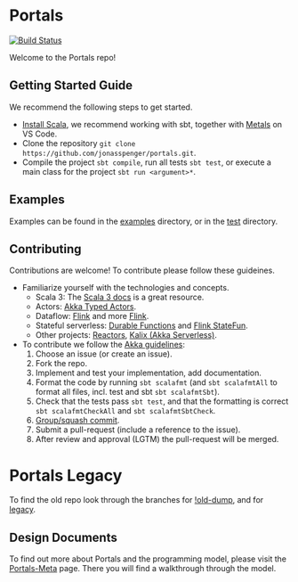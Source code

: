 # Portals

[![Build Status](https://github.com/jonasspenger/portals/actions/workflows/build-test.yaml/badge.svg)](https://github.com/jonasspenger/portals/actions/workflows/build-test.yaml)

Welcome to the Portals repo!

## Getting Started Guide
We recommend the following steps to get started.
* [Install Scala](https://www.scala-lang.org/download/), we recommend working with sbt, together with [Metals](https://scalameta.org/metals/docs/editors/vscode/) on VS Code. 
* Clone the repository `git clone https://github.com/jonasspenger/portals.git`.
* Compile the project `sbt compile`, run all tests `sbt test`, or execute a main class for the project `sbt run <argument>*`.

## Examples
Examples can be found in the [examples](src/main/scala/portals/examples) directory, or in the [test](src/test/scala/portals) directory.

## Contributing
Contributions are welcome! To contribute please follow these guideines.
* Familiarize yourself with the technologies and concepts.
  * Scala 3: The [Scala 3 docs](https://docs.scala-lang.org/) is a great resource. 
  * Actors: [Akka Typed Actors](https://doc.akka.io/docs/akka/2.5.32/typed/index.html).
  * Dataflow: [Flink](https://github.com/ververica/flink-training) and more [Flink](https://flink.apache.org/).
  * Stateful serverless: [Durable Functions](https://docs.microsoft.com/en-us/azure/azure-functions/durable/) and [Flink StateFun](https://nightlies.apache.org/flink/flink-statefun-docs-master/).
  * Other projects: [Reactors](http://reactors.io/), [Kalix (Akka Serverless)](https://docs.kalix.io/java/).
* To contribute we follow the [Akka guidelines](https://github.com/akka/akka/blob/main/CONTRIBUTING.md):
  1. Choose an issue (or create an issue).
  2. Fork the repo.
  3. Implement and test your implementation, add documentation.
  4. Format the code by running `sbt scalafmt` (and `sbt scalafmtAll` to format all files, incl. test and sbt `sbt scalafmtSbt`).
  5. Check that the tests pass `sbt test`, and that the formatting is correct `sbt scalafmtCheckAll` and `sbt scalafmtSbtCheck`.
  6. [Group/squash commit](https://github.com/akka/akka/blob/main/CONTRIBUTING.md#creating-commits-and-writing-commit-messages).
  7. Submit a pull-request (include a reference to the issue).
  8. After review and approval (LGTM) the pull-request will be merged. 

# Portals Legacy
To find the old repo look through the branches for [!old-dump](https://github.com/jonasspenger/portals/tree/!old-dump), and for [legacy](https://github.com/jonasspenger/portals/tree/legacy).

## Design Documents
To find out more about Portals and the programming model, please visit the [Portals-Meta](https://github.com/jonasspenger/portals-meta) page. There you will find a walkthrough through the model.